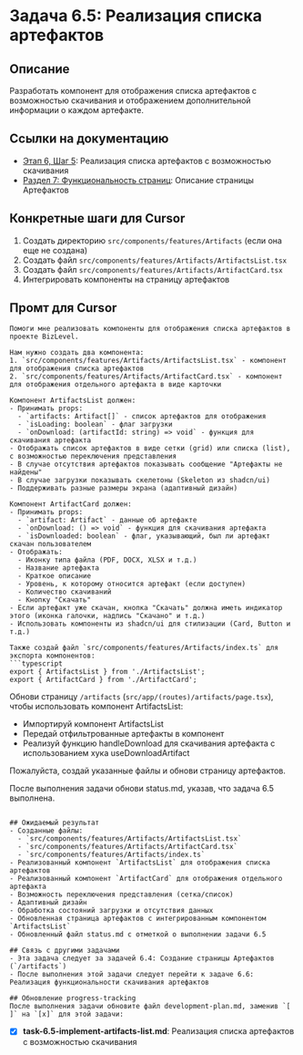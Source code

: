 # Задача 6.5: Реализация списка артефактов

## Описание
Разработать компонент для отображения списка артефактов с возможностью скачивания и отображением дополнительной информации о каждом артефакте.

## Ссылки на документацию
- [Этап 6, Шаг 5](../BizLevel-%20План%20Реализации%20Проекта.%2031.03.rtf): Реализация списка артефактов с возможностью скачивания
- [Раздел 7: Функциональность страниц](../Данные%20по%20МВП,%2025.04.pdf): Описание страницы Артефактов

## Конкретные шаги для Cursor
1. Создать директорию `src/components/features/Artifacts` (если она еще не создана)
2. Создать файл `src/components/features/Artifacts/ArtifactsList.tsx`
3. Создать файл `src/components/features/Artifacts/ArtifactCard.tsx`
4. Интегрировать компоненты на страницу артефактов

## Промт для Cursor
```
Помоги мне реализовать компоненты для отображения списка артефактов в проекте BizLevel.

Нам нужно создать два компонента:
1. `src/components/features/Artifacts/ArtifactsList.tsx` - компонент для отображения списка артефактов
2. `src/components/features/Artifacts/ArtifactCard.tsx` - компонент для отображения отдельного артефакта в виде карточки

Компонент ArtifactsList должен:
- Принимать props:
  - `artifacts: Artifact[]` - список артефактов для отображения
  - `isLoading: boolean` - флаг загрузки
  - `onDownload: (artifactId: string) => void` - функция для скачивания артефакта
- Отображать список артефактов в виде сетки (grid) или списка (list), с возможностью переключения представления
- В случае отсутствия артефактов показывать сообщение "Артефакты не найдены"
- В случае загрузки показывать скелетоны (Skeleton из shadcn/ui)
- Поддерживать разные размеры экрана (адаптивный дизайн)

Компонент ArtifactCard должен:
- Принимать props:
  - `artifact: Artifact` - данные об артефакте
  - `onDownload: () => void` - функция для скачивания артефакта
  - `isDownloaded: boolean` - флаг, указывающий, был ли артефакт скачан пользователем
- Отображать:
  - Иконку типа файла (PDF, DOCX, XLSX и т.д.)
  - Название артефакта
  - Краткое описание
  - Уровень, к которому относится артефакт (если доступен)
  - Количество скачиваний
  - Кнопку "Скачать"
- Если артефакт уже скачан, кнопка "Скачать" должна иметь индикатор этого (иконка галочки, надпись "Скачано" и т.д.)
- Использовать компоненты из shadcn/ui для стилизации (Card, Button и т.д.)

Также создай файл `src/components/features/Artifacts/index.ts` для экспорта компонентов:
```typescript
export { ArtifactsList } from './ArtifactsList';
export { ArtifactCard } from './ArtifactCard';
```

Обнови страницу `/artifacts` (`src/app/(routes)/artifacts/page.tsx`), чтобы использовать компонент ArtifactsList:
- Импортируй компонент ArtifactsList
- Передай отфильтрованные артефакты в компонент
- Реализуй функцию handleDownload для скачивания артефакта с использованием хука useDownloadArtifact

Пожалуйста, создай указанные файлы и обнови страницу артефактов.

После выполнения задачи обнови status.md, указав, что задача 6.5 выполнена.
```

## Ожидаемый результат
- Созданные файлы:
  - `src/components/features/Artifacts/ArtifactsList.tsx`
  - `src/components/features/Artifacts/ArtifactCard.tsx`
  - `src/components/features/Artifacts/index.ts`
- Реализованный компонент `ArtifactsList` для отображения списка артефактов
- Реализованный компонент `ArtifactCard` для отображения отдельного артефакта
- Возможность переключения представления (сетка/список)
- Адаптивный дизайн
- Обработка состояний загрузки и отсутствия данных
- Обновленная страница артефактов с интегрированным компонентом `ArtifactsList`
- Обновленный файл status.md с отметкой о выполнении задачи 6.5

## Связь с другими задачами
- Эта задача следует за задачей 6.4: Создание страницы Артефактов (`/artifacts`)
- После выполнения этой задачи следует перейти к задаче 6.6: Реализация функциональности скачивания артефактов

## Обновление progress-tracking
После выполнения задачи обновите файл development-plan.md, заменив `[ ]` на `[x]` для этой задачи:
```
* [x] **task-6.5-implement-artifacts-list.md**: Реализация списка артефактов с возможностью скачивания
```
